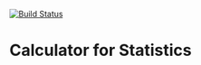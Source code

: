 [![Build Status](https://travis-ci.com/nourahedhli/Stats.svg?branch=master)](https://travis-ci.com/nourahedhli/Stats)
# Calculator for Statistics


